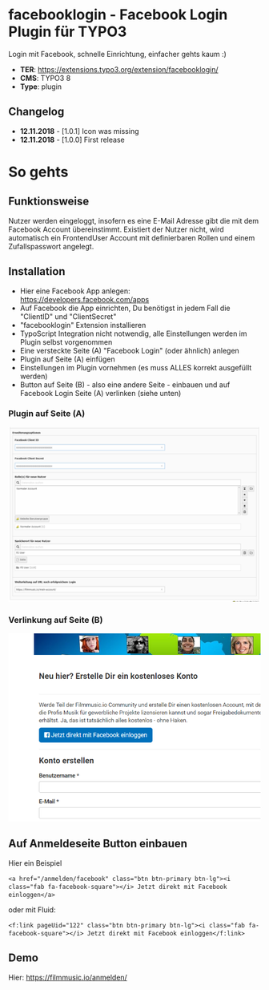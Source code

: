 # facebooklogin - Facebook Login Plugin für TYPO3

Login mit Facebook, schnelle Einrichtung, einfacher gehts kaum :)

* **TER**: https://extensions.typo3.org/extension/facebooklogin/
* **CMS**: TYPO3 8
* **Type**: plugin

## Changelog

* **12.11.2018** - [1.0.1]  Icon was missing
* **12.11.2018** - [1.0.0]  First release

# So gehts

## Funktionsweise

Nutzer werden eingeloggt, insofern es eine E-Mail Adresse gibt die mit dem Facebook Account übereinstimmt.
Existiert der Nutzer nicht, wird automatisch ein FrontendUser Account mit definierbaren Rollen und einem Zufallspasswort angelegt.

## Installation

* Hier eine Facebook App anlegen: https://developers.facebook.com/apps
* Auf Facebook die App einrichten, Du benötigst in jedem Fall die "ClientID" und "ClientSecret"
* "facebooklogin" Extension installieren
* TypoScript Integration nicht notwendig, alle Einstellungen werden im Plugin selbst vorgenommen
* Eine versteckte Seite (A) "Facebook Login" (oder ähnlich) anlegen
* Plugin auf Seite (A) einfügen
* Einstellungen im Plugin vornehmen (es muss ALLES korrekt ausgefüllt werden)
* Button auf Seite (B) - also eine andere Seite - einbauen und auf Facebook Login Seite (A) verlinken (siehe unten)

### Plugin auf Seite (A) 

![plugin](Documentation/plugin.PNG "Plugin Einstellungen")

### Verlinkung auf Seite (B) 

![login](Documentation/login.PNG "Plugin Einstellungen")

## Auf Anmeldeseite Button einbauen

Hier ein Beispiel

```
<a href="/anmelden/facebook" class="btn btn-primary btn-lg"><i class="fab fa-facebook-square"></i> Jetzt direkt mit Facebook einloggen</a>
```

oder mit Fluid:

```
<f:link pageUid="122" class="btn btn-primary btn-lg"><i class="fab fa-facebook-square"></i> Jetzt direkt mit Facebook einloggen</f:link>
```

## Demo

Hier: https://filmmusic.io/anmelden/